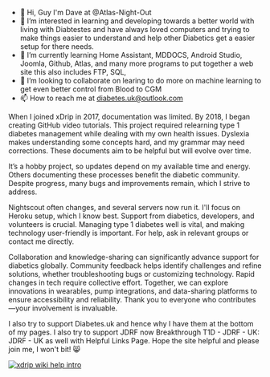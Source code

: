 - 👋 Hi, Guy I'm Dave at  @Atlas-Night-Out
- 👀 I’m interested in learning and developing towards a better world with living with Diabtestes and have always loved computers
and trying to make things easier to understand and help other Diabetics get a easier setup for there needs.
- 🌱 I’m currently learning Home Assistant, MDDOCS, Android Studio, Joomla, Github, Atlas, and many more programs to put together a web site this also includes FTP, SQL, 
- 💞️ I’m looking to collaborate on learing to do more on machine learning to get even better control from Blood to CGM 
- 📫 How to reach me at diabetes.uk@outlook.com

When I joined xDrip in 2017, documentation was limited. By 2018, I began creating GitHub video tutorials. This project required relearning type 1 diabetes management while dealing with my own health issues. Dyslexia makes understanding some concepts hard, and my grammar may need corrections. These documents aim to be helpful but will evolve over time.<br>

 It’s a hobby project, so updates depend on my available time and energy. Others documenting these processes benefit the diabetic community. Despite progress, many bugs and improvements remain, which I strive to address.<br>

Nightscout often changes, and several servers now run it. I'll focus on Heroku setup, which I know best. Support from diabetics, developers, and volunteers is crucial. Managing type 1 diabetes well is vital, and making technology user-friendly is important. For help, ask in relevant groups or contact me directly.<br>

Collaboration and knowledge-sharing can significantly advance support for diabetics globally. Community feedback helps identify challenges and refine solutions, whether troubleshooting bugs or customizing technology. Rapid changes in tech require collective effort. Together, we can explore innovations in wearables, pump integrations, and data-sharing platforms to ensure accessibility and reliability. Thank you to everyone who contributes—your involvement is invaluable.

I also try to support Diabetes.uk and hence why I have them at the bottom of my pages. I also try to support JDRF now Breakthrough T1D - JDRF - UK: JDRF - UK as well with Helpful Links Page.
Hope the site helpful and please join me, I won't bit! :smile_cat:


<a href="https://www.youtube.com/watch?v=MFsbm45b6YY" target="_blank">
  <img width="auto" height="auto" border="0" align="center"  src="/img/xdrip intro wiki help_video.jpg" title="xdrip wiki help intro"/>
</a>
<!---
Atlas-Night-Out/Atlas-Night-Out is a ✨ special ✨ repository because its `README.md` (this file) appears on your GitHub profile.
You can click the Preview link to take a look at your changes.
--->
